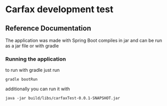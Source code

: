 # Carfax development test

## Reference Documentation
The application was made with Spring Boot 
compiles in jar and can be run as a jar file or with gradle 

### Running the application
to run with gradle just run

```gradle bootRun```

additionally you can run it with

```java -jar build/libs/carfaxTest-0.0.1-SNAPSHOT.jar```

